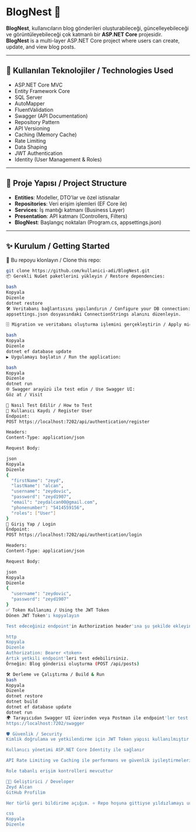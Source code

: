 # BlogNest 📝

**BlogNest**, kullanıcıların blog gönderileri oluşturabileceği, güncelleyebileceği ve görüntüleyebileceği çok katmanlı bir **ASP.NET Core** projesidir.  
**BlogNest** is a multi-layer ASP.NET Core project where users can create, update, and view blog posts.

---

## 🔧 Kullanılan Teknolojiler / Technologies Used

- ASP.NET Core MVC  
- Entity Framework Core  
- SQL Server  
- AutoMapper  
- FluentValidation  
- Swagger (API Documentation)  
- Repository Pattern  
- API Versioning  
- Caching (Memory Cache)  
- Rate Limiting  
- Data Shaping  
- JWT Authentication  
- Identity (User Management & Roles)

---

## 📁 Proje Yapısı / Project Structure

- **Entities**: Modeller, DTO'lar ve özel istisnalar  
- **Repositories**: Veri erişim işlemleri (EF Core ile)  
- **Services**: İş mantığı katmanı (Business Layer)  
- **Presentation**: API katmanı (Controllers, Filters)  
- **BlogNest**: Başlangıç noktaları (Program.cs, appsettings.json)

---

## ✨ Kurulum / Getting Started

🔽 Bu repoyu klonlayın / Clone this repo:

```bash
git clone https://github.com/kullanici-adi/BlogNest.git
📦 Gerekli NuGet paketlerini yükleyin / Restore dependencies:

bash
Kopyala
Düzenle
dotnet restore
🛠️ Veritabanı bağlantısını yapılandırın / Configure your DB connection:
appsettings.json dosyasındaki ConnectionStrings alanını düzenleyin.

🗄️ Migration ve veritabanı oluşturma işlemini gerçekleştirin / Apply migrations:

bash
Kopyala
Düzenle
dotnet ef database update
▶️ Uygulamayı başlatın / Run the application:

bash
Kopyala
Düzenle
dotnet run
🌐 Swagger arayüzü ile test edin / Use Swagger UI:
Göz at / Visit

🧪 Nasıl Test Edilir / How to Test
👤 Kullanıcı Kaydı / Register User
Endpoint:
POST https://localhost:7202/api/authentication/register

Headers:
Content-Type: application/json

Request Body:

json
Kopyala
Düzenle
{
  "firstName": "zeyd",
  "lastName": "alcan",
  "username": "zeydovic",
  "password": "zeyd1907",
  "email": "zeydalcan00@gmail.com",
  "phonenumber": "5414559156",
  "roles": ["User"]
}
🔐 Giriş Yap / Login
Endpoint:
POST https://localhost:7202/api/authentication/login

Headers:
Content-Type: application/json

Request Body:

json
Kopyala
Düzenle
{
  "username": "zeydovic",
  "password": "zeyd1907"
}
✅ Token Kullanımı / Using the JWT Token
Dönen JWT Token'ı kopyalayın

Test edeceğiniz endpoint'in Authorization header'ına şu şekilde ekleyin:

http
Kopyala
Düzenle
Authorization: Bearer <token>
Artık yetkili endpoint'leri test edebilirsiniz.
Örneğin: Blog gönderisi oluşturma (POST /api/posts)

🛠️ Derleme ve Çalıştırma / Build & Run
bash
Kopyala
Düzenle
dotnet restore
dotnet build
dotnet ef database update
dotnet run
🌍 Tarayıcıdan Swagger UI üzerinden veya Postman ile endpoint'ler test edilebilir:
https://localhost:7202/swagger

🛡️ Güvenlik / Security
Kimlik doğrulama ve yetkilendirme için JWT Token yapısı kullanılmıştır

Kullanıcı yönetimi ASP.NET Core Identity ile sağlanır

API Rate Limiting ve Caching ile performans ve güvenlik iyileştirmeleri yapılmıştır

Role tabanlı erişim kontrolleri mevcuttur

👨‍💻 Geliştirici / Developer
Zeyd Alcan
GitHub Profilim

Her türlü geri bildirime açığım. ⭐ Repo hoşuna gittiyse yıldızlamayı unutma!

css
Kopyala
Düzenle
